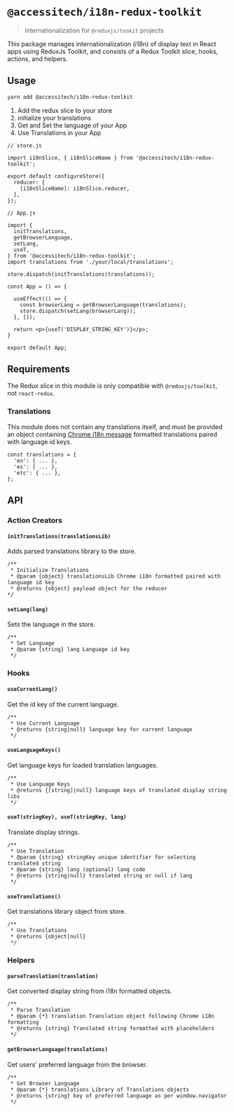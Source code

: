 # `@accessitech/i18n-redux-toolkit`

> Internationalization for `@reduxjs/tookit` projects

This package manages internationalization (i18n) of display text in React apps using ReduxJs Toolkit, and consists of a Redux Toolkit slice, hooks, actions, and helpers.

## Usage

```bash
yarn add @accessitech/i18n-redux-toolkit
```

1. Add the redux slice to your store
2. initialize your translations
3. Get and Set the language of your App
4. Use Translations in your App

```JS
// store.js

import i18nSlice, { i18nSliceName } from '@accessitech/i18n-redux-toolkit';

export default configureStore({
  reducer: {
    [i18nSliceName]: i18nSlice.reducer,
  },
});
```

```JS
// App.js

import {
  initTranslations,
  getBrowserLanguage,
  setLang,
  useT,
} from '@accessitech/i18n-redux-toolkit';
import translations from './your/local/translations';

store.dispatch(initTranslations(translations));

const App = () => {

  useEffect(() => {
    const browserLang = getBrowserLanguage(translations);
    store.dispatch(setLang(browserLang));
  }, []);

  return <p>{useT('DISPLAY_STRING_KEY')}</p>;
}

export default App;
```

## Requirements

The Redux slice in this module is only compatible with `@reduxjs/toolkit`, not `react-redux`.

### Translations

This module does not contain any translations itself, and must be provided an object containing [Chrome i18n message](https://developer.chrome.com/docs/extensions/mv3/i18n-messages/) formatted translations paired with language id keys.

```JS
const translations = {
  'en': { ... },
  'es': { ... },
  'etc': { ... },
};
```

## API

### Action Creators

#### `initTranslations(translationsLib)`

Adds parsed translations library to the store.

```JS
/**
 * Initialize Translations
 * @param {object} translationsLib Chrome i18n formatted paired with language id key
 * @returns {object} payload object for the reducer
*/
```

#### `setLang(lang)`

Sets the language in the store.

```JS
/**
 * Set Language
 * @param {string} lang Language id key 
 */
```

### Hooks

#### `useCurrentLang()`

Get the id key of the current language.

```JS
/**
 * Use Current Language
 * @returns {string|null} language key for current language
 */
```

#### `useLanguageKeys()`

Get language keys for loaded translation languages.

```JS
/**
 * Use Language Keys
 * @returns {[string]|null} language keys of translated display string libs
 */
```

#### `useT(stringKey), useT(stringKey, lang)`

Translate display strings.

```JS
/**
 * Use Translation
 * @param {string} stringKey unique identifier for selecting translated string
 * @param {string} lang (optional) lang code
 * @returns {string|null} translated string or null if lang
 */
```

#### `useTranslations()`

Get translations library object from store.

```JS
/**
 * Use Translations
 * @returns {object|null} 
 */
```

### Helpers

#### `parseTranslation(translation)`

Get converted display string from i18n formatted objects.

```JS
/**
 * Parse Translation
 * @param {*} translation Translation object following Chrome i18n formatting
 * @returns {string} Translated string formatted with placeholders
 */
```

#### `getBrowserLanguage(translations)`

Get users' preferred language from the browser.

```JS
/**
 * Get Browser Language
 * @param {*} translations Library of Translations objects 
 * @returns {string} key of preferred language as per window.navigator
 */
```
